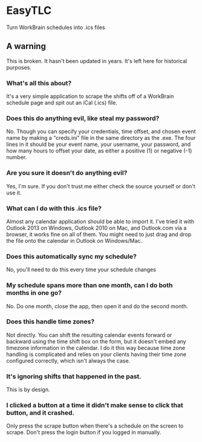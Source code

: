 # EasyTLC
Turn WorkBrain schedules into .ics files

## A warning
This is broken.  It hasn't been updated in years.  It's left here for historical purposes.

### What's all this about?
It's a very simple application to scrape the shifts off of a WorkBrain schedule page and spit out an iCal (.ics) file.

### Does this do anything evil, like steal my password?
No.  Though you can specify your credentials, time offset, and chosen event name by making a "creds.ini" file in the same directory as the .exe.  The four lines in it should be your event name, your username, your password, and how many hours to offset your date, as either a positive (1) or negative (-1) number.

### Are you sure it doesn't do anything evil?
Yes, I'm sure.  If you don't trust me either check the source yourself or don't use it.

### What can I do with this .ics file?
Almost any calendar application should be able to import it.  I've tried it with Outlook 2013 on Windows, Outlook 2010 on Mac, and Outlook.com via a browser, it works fine on all of them.  You might need to just drag and drop the file onto the calendar in Outlook on Windows/Mac.

### Does this automatically sync my schedule?
No, you'll need to do this every time your schedule changes

### My schedule spans more than one month, can I do both months in one go?
No.  Do one month, close the app, then open it and do the second month.

### Does this handle time zones?
Not directly.  You can shift the resulting calendar events forward or backward using the time shift box on the form, but it doesn't embed any timezone information in the calendar.  I do it this way because time zone handling is complicated and relies on your clients having their time zone configured correctly, which isn't always the case.

### It's ignoring shifts that happened in the past.
This is by design.

### I clicked a button at a time it didn't make sense to click that button, and it crashed.
Only press the scrape button when there's a schedule on the screen to scrape.  Don't press the login button if you logged in manually.
